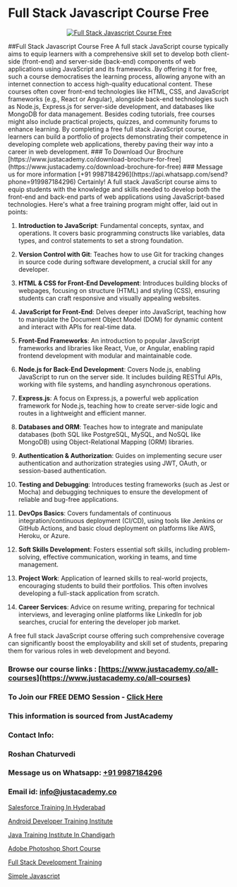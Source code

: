 # Full Stack Javascript Course Free

<p align="center">
  <a href="https://justacademy.co/program-detail/full-stack-web-development">
    <img src="https://justacademy.co/storage2/program_images/1704700371.webp" alt="Full Stack Javascript Course Free">
  </a>
</p>
##Full Stack Javascript Course Free
A full stack JavaScript course typically aims to equip learners with a comprehensive skill set to develop both client-side (front-end) and server-side (back-end) components of web applications using JavaScript and its frameworks. By offering it for free, such a course democratises the learning process, allowing anyone with an internet connection to access high-quality educational content. These courses often cover front-end technologies like HTML, CSS, and JavaScript frameworks (e.g., React or Angular), alongside back-end technologies such as Node.js, Express.js for server-side development, and databases like MongoDB for data management. Besides coding tutorials, free courses might also include practical projects, quizzes, and community forums to enhance learning. By completing a free full stack JavaScript course, learners can build a portfolio of projects demonstrating their competence in developing complete web applications, thereby paving their way into a career in web development.
### To Download Our Brochure [https://www.justacademy.co/download-brochure-for-free](https://www.justacademy.co/download-brochure-for-free)
### Message us for more information [+91 9987184296](https://api.whatsapp.com/send?phone=919987184296)
Certainly! A full stack JavaScript course aims to equip students with the knowledge and skills needed to develop both the front-end and back-end parts of web applications using JavaScript-based technologies. Here's what a free training program might offer, laid out in points:

1) **Introduction to JavaScript**: Fundamental concepts, syntax, and operations. It covers basic programming constructs like variables, data types, and control statements to set a strong foundation.

2) **Version Control with Git**: Teaches how to use Git for tracking changes in source code during software development, a crucial skill for any developer.

3) **HTML & CSS for Front-End Development**: Introduces building blocks of webpages, focusing on structure (HTML) and styling (CSS), ensuring students can craft responsive and visually appealing websites.

4) **JavaScript for Front-End**: Delves deeper into JavaScript, teaching how to manipulate the Document Object Model (DOM) for dynamic content and interact with APIs for real-time data.

5) **Front-End Frameworks**: An introduction to popular JavaScript frameworks and libraries like React, Vue, or Angular, enabling rapid frontend development with modular and maintainable code.

6) **Node.js for Back-End Development**: Covers Node.js, enabling JavaScript to run on the server side. It includes building RESTful APIs, working with file systems, and handling asynchronous operations.

7) **Express.js**: A focus on Express.js, a powerful web application framework for Node.js, teaching how to create server-side logic and routes in a lightweight and efficient manner.

8) **Databases and ORM**: Teaches how to integrate and manipulate databases (both SQL like PostgreSQL, MySQL, and NoSQL like MongoDB) using Object-Relational Mapping (ORM) libraries.

9) **Authentication & Authorization**: Guides on implementing secure user authentication and authorization strategies using JWT, OAuth, or session-based authentication.

10) **Testing and Debugging**: Introduces testing frameworks (such as Jest or Mocha) and debugging techniques to ensure the development of reliable and bug-free applications.

11) **DevOps Basics**: Covers fundamentals of continuous integration/continuous deployment (CI/CD), using tools like Jenkins or GitHub Actions, and basic cloud deployment on platforms like AWS, Heroku, or Azure.

12) **Soft Skills Development**: Fosters essential soft skills, including problem-solving, effective communication, working in teams, and time management.

13) **Project Work**: Application of learned skills to real-world projects, encouraging students to build their portfolios. This often involves developing a full-stack application from scratch.

14) **Career Services**: Advice on resume writing, preparing for technical interviews, and leveraging online platforms like LinkedIn for job searches, crucial for entering the developer job market.

A free full stack JavaScript course offering such comprehensive coverage can significantly boost the employability and skill set of students, preparing them for various roles in web development and beyond.

### Browse our course links : [https://www.justacademy.co/all-courses](https://www.justacademy.co/all-courses) 
### To Join our FREE DEMO Session - [Click Here](https://www.justacademy.co/register-for-course-demo)


### This information is sourced from JustAcademy
### Contact Info:
### Roshan Chaturvedi
### Message us on Whatsapp: [+91 9987184296](https://api.whatsapp.com/send?phone=919987184296)
### Email id: [info@justacademy.co](mailto:info@justacademy.co)
                
[Salesforce Training In Hyderabad](https://www.linkedin.com/pulse/salesforce-training-hyderabad-justacademy-bristol-ya9we?trackingId=81MLjcraE1GMKnPTELd4gA%3D%3D&lipi=urn%3Ali%3Apage%3Ad_flagship3_company_admin%3BuQw2P2SXTeivwplSXi08Jg%3D%3D)

[Android Developer Training Institute](https://www.linkedin.com/pulse/android-developer-training-institute-justacademy-sunnyvale-go4mf/)

[Java Training Institute In Chandigarh](https://medium.com/@akanshapatil/java-training-institute-in-chandigarh-1b66af234ccf)

[Adobe Photoshop Short Course](https://medium.com/@ranepooja/adobe-photoshop-short-course-b5fc593361cb)

[Full Stack Development Training](https://justacademyin.github.io/justacademy/full-stack-development-training)

[Simple Javascript](https://justacademyin.github.io/justacademy/simple-javascript)

